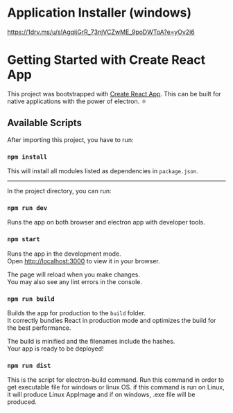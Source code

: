 # Application Installer (windows)

https://1drv.ms/u/s!AgqijGrR_73njVCZwME_9poDWToA?e=yOv2i6

# Getting Started with Create React App

This project was bootstrapped with [Create React App](https://github.com/facebook/create-react-app).
This can be built for native applications with the power of electron. ⚛️

## Available Scripts

After importing this project, you have to run:

### `npm install`

This will install all modules listed as dependencies in `package.json`.

________________________________________________

In the project directory, you can run:

### `npm run dev`

Runs the app on both browser and electron app with developer tools.

### `npm start`

Runs the app in the development mode.\
Open [http://localhost:3000](http://localhost:3000) to view it in your browser.

The page will reload when you make changes.\
You may also see any lint errors in the console.

### `npm run build`

Builds the app for production to the `build` folder.\
It correctly bundles React in production mode and optimizes the build for the best performance.

The build is minified and the filenames include the hashes.\
Your app is ready to be deployed!

### `npm run dist`

This is the script for electron-build command.
Run this command in order to get executable file for windows or linux OS. if this command is run on Linux, it will produce Linux AppImage and if on windows, .exe file will be produced.
